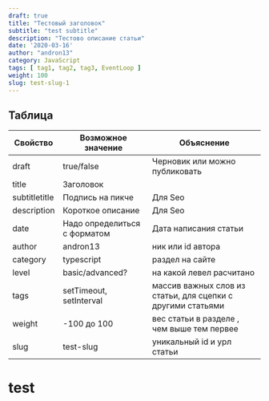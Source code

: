 ```yaml
---
draft: true
title: "Тестовый заголовок"
subtitle: "test subtitle"
description: "Тестово описание статьи"
date: '2020-03-16'
author: "andron13"
category: JavaScript
tags: [ tag1, tag2, tag3, EventLoop ]
weight: 100
slug: test-slug-1
---
```


## Таблица

| Свойство      | Возможное значение           | Объяснение                                                  |
|---------------|------------------------------|-------------------------------------------------------------|
| draft         | true/false                   | Черновик или можно публиковать                              |
| title         | Заголовок                    |                                                             |
| subtitletitle | Подпись на пикче             | Для Seo                                                     |
| description   | Короткое описание            | Для Seo                                                     |
| date          | Надо определиться с форматом | Дата написания статьи                                       |
| author        | andron13                     | ник или id автора                                           |
| category      | typescript                   | раздел на сайте                                             |
| level         | basic/advanced?              | на какой левел расчитано                                    |
| tags          | setTimeout, setInterval      | массив важных слов из статьи, для сцепки с другими статьями |
| weight        | -100 до 100                  | вес статьи в разделе , чем выше тем первее                  |
| slug          | test-slug                    | уникальный id и урл статьи                                  |

# test
